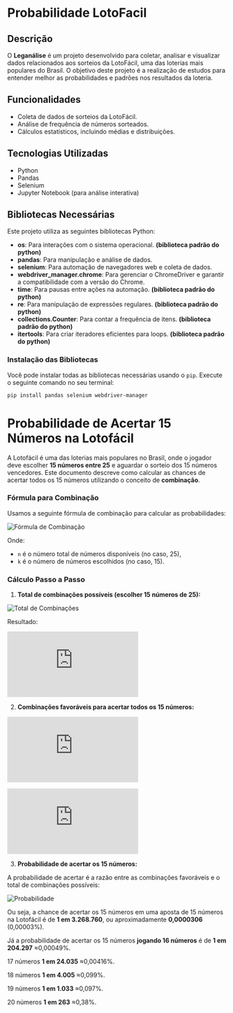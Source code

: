# Probabilidade LotoFacil

## Descrição
O **Leganálise** é um projeto desenvolvido para coletar, analisar e visualizar dados relacionados aos sorteios da LotoFácil, uma das loterias mais populares do Brasil. O objetivo deste projeto é a realização de estudos para entender melhor as probabilidades e padrões nos resultados da loteria.

## Funcionalidades
- Coleta de dados de sorteios da LotoFácil.
- Análise de frequência de números sorteados.
- Cálculos estatísticos, incluindo médias e distribuições.

## Tecnologias Utilizadas
- Python
- Pandas
- Selenium
- Jupyter Notebook (para análise interativa)

## Bibliotecas Necessárias

Este projeto utiliza as seguintes bibliotecas Python:

- **os**: Para interações com o sistema operacional. **(biblioteca padrão do python)**
- **pandas**: Para manipulação e análise de dados.
- **selenium**: Para automação de navegadores web e coleta de dados.
- **webdriver_manager.chrome**: Para gerenciar o ChromeDriver e garantir a compatibilidade com a versão do Chrome.
- **time**: Para pausas entre ações na automação. **(biblioteca padrão do python)**
- **re**: Para manipulação de expressões regulares. **(biblioteca padrão do python)**
- **collections.Counter**: Para contar a frequência de itens. **(biblioteca padrão do python)**
- **itertools**: Para criar iteradores eficientes para loops. **(biblioteca padrão do python)**

### Instalação das Bibliotecas

Você pode instalar todas as bibliotecas necessárias usando o `pip`. Execute o seguinte comando no seu terminal:

```bash
pip install pandas selenium webdriver-manager
```

# Probabilidade de Acertar 15 Números na Lotofácil

A Lotofácil é uma das loterias mais populares no Brasil, onde o jogador deve escolher **15 números entre 25** e aguardar o sorteio dos 15 números vencedores. Este documento descreve como calcular as chances de acertar todos os 15 números utilizando o conceito de **combinação**.

### Fórmula para Combinação

Usamos a seguinte fórmula de combinação para calcular as probabilidades:

![Fórmula de Combinação](https://latex.codecogs.com/png.latex?C(n,k)%20=%20\frac{n!}{k!%20\cdot%20(n-k)!})

Onde:
- `n` é o número total de números disponíveis (no caso, 25),
- `k` é o número de números escolhidos (no caso, 15).

### Cálculo Passo a Passo

1. **Total de combinações possíveis (escolher 15 números de 25):**

![Total de Combinações](https://latex.codecogs.com/png.latex?C(25,15)%20=%20\frac{25!}{15!%20\cdot%20(25-15)!})

Resultado:

![Resultado Combinações](https://latex.codecogs.com/png.latex?C(25,15)%20=%203.268.760)

2. **Combinações favoráveis para acertar todos os 15 números:**


![Combinações Favoráveis](https://latex.codecogs.com/png.latex?C(15,15)%20=%201)

![Combinações Não Escolhidas](https://latex.codecogs.com/png.latex?C(10,0)%20=%201)

3. **Probabilidade de acertar os 15 números:**

A probabilidade de acertar é a razão entre as combinações favoráveis e o total de combinações possíveis:

![Probabilidade](https://latex.codecogs.com/png.latex?P%20=%20\frac{1}{C(25,15)}%20=%20\frac{1}{3.268.760}%20\approx%200,0000306)

Ou seja, a chance de acertar os 15 números em uma aposta de 15 números na Lotofácil é de **1 em 3.268.760**, ou aproximadamente **0,0000306** (0,00003%).

Já a probabilidade de acertar os 15 números **jogando 16 números** é de **1 em 204.297** ≈0,00049%.

17 números  **1 em 24.035** ≈0,00416%.

18 números  **1 em 4.005** ≈0,099%.

19 números  **1 em 1.033** ≈0,097%.

20 números  **1 em 263** ≈0,38%.